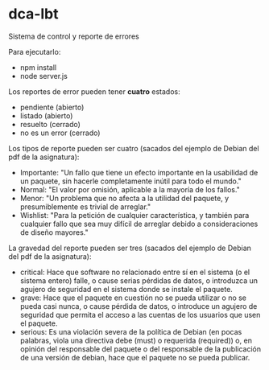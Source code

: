 # dca-lbt
Sistema de control y reporte de errores

Para ejecutarlo:

- npm install
- node server.js

Los reportes de error pueden tener **cuatro** estados:

- pendiente (abierto) 
- listado (abierto)
- resuelto (cerrado)
- no es un error (cerrado)

Los tipos de reporte pueden ser cuatro (sacados del ejemplo de Debian del pdf de la asignatura):

- Importante: "Un fallo que tiene un efecto importante en la usabilidad de un paquete, sin hacerle completamente inútil para todo el mundo."
- Normal: "El valor por omisión, aplicable a la mayoría de los fallos."
- Menor: "Un problema que no afecta a la utilidad del paquete, y presumiblemente es trivial de arreglar."
- Wishlist: "Para la petición de cualquier característica, y también para cualquier fallo que sea muy difícil de arreglar debido a consideraciones de diseño mayores."

La gravedad del reporte pueden ser tres (sacados del ejemplo de Debian del pdf de la asignatura):

- critical: Hace que software no relacionado entre sí en el sistema (o el sistema entero) falle, o cause serias pérdidas de datos, o introduzca un agujero de seguridad en el sistema donde se instale el paquete.
- grave: Hace que el paquete en cuestión no se pueda utilizar o no se pueda casi nunca, o cause pérdida de datos, o introduce un agujero de seguridad que permita el acceso a las cuentas de los usuarios que usen el paquete.
- serious: Es una violación severa de la política de Debian (en pocas palabras, viola una directiva debe (must) o requerida (required)) o, en opinión del responsable del paquete o del responsable de la publicación de una versión de debian, hace que el paquete no se pueda publicar.
